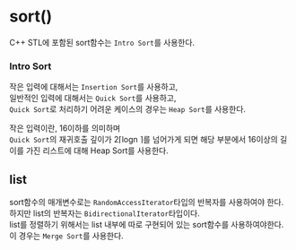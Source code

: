 # sort()
C++ STL에 포함된 sort함수는 ```Intro Sort```를 사용한다.

### Intro Sort
작은 입력에 대해서는 ```Insertion Sort```를 사용하고, <br/>
일반적인 입력에 대해서는 ```Quick Sort```를 사용하고, <br/>
```Quick Sort```로 처리하기 어려운 케이스의 경우는 ```Heap Sort```를 사용한다.

작은 입력이란, 16이하를 의미하며 <br/>
```Quick Sort```의 재귀호출 깊이가 2⌈log⁡n ⌉를 넘어가게 되면 해당 부분에서 16이상의 길이를 가진 리스트에 대해 Heap Sort를 사용한다.

## list
sort함수의 매개변수로는 ```RandomAccessIterator```타입의 반복자를 사용하여야 한다. <br/>
하지만 list의 반복자는 ```BidirectionalIterator```타입이다. <br/>
list를 정렬하기 위해서는 list 내부에 따로 구현되어 있는 sort함수를 사용하여야한다. <br/>
이 경우는 ```Merge Sort```를 사용한다.
